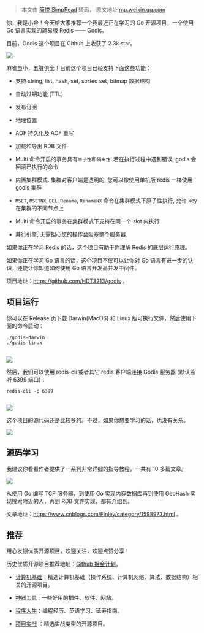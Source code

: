 > 本文由 [简悦 SimpRead](http://ksria.com/simpread/) 转码， 原文地址 [mp.weixin.qq.com](https://mp.weixin.qq.com/s?__biz=MzIwNDgzMzI3Mg==&mid=2247492939&idx=1&sn=9fecb10d90b7d96d70a5b188d50cdd20&chksm=97388ddca04f04caf0ae54e0df6503b71e7227055c903522f786576a27b147c8479298b0c13b&scene=178&cur_album_id=1571213952619954180#rd)

你，我是小金！今天给大家推荐一个我最近正在学习的 Go 开源项目，一个使用 Go 语言实现的简易版 Redis —— Godis。

目前，Godis 这个项目在 Github 上收获了 2.3k star。

![](https://mmbiz.qpic.cn/mmbiz_png/BcyAypujBVY5qOxsV9wu12HStAUYKPGfpt10lnsib9FRttHHkxiamATjLeG7HOV6iaWQINe4TauMAE1ab17fd71yw/640?wx_fmt=png)

麻雀虽小，五脏俱全！目前这个项目已经支持下面这些功能：

*   支持 string, list, hash, set, sorted set, bitmap 数据结构
    
*   自动过期功能 (TTL)
    
*   发布订阅
    
*   地理位置
    
*   AOF 持久化及 AOF 重写
    
*   加载和导出 RDB 文件
    
*   Multi 命令开启的事务具有`原子性`和`隔离性`. 若在执行过程中遇到错误, godis 会回滚已执行的命令
    
*   内置集群模式. 集群对客户端是透明的, 您可以像使用单机版 redis 一样使用 godis 集群
    

*   `MSET`, `MSETNX`, `DEL`, `Rename`, `RenameNX` 命令在集群模式下原子性执行, 允许 key 在集群的不同节点上
    
*   Multi 命令开启的事务在集群模式下支持在同一个 slot 内执行
    

*   并行引擎, 无需担心您的操作会阻塞整个服务器.
    

如果你正在学习 Redis 的话，这个项目有助于你理解 Redis 的底层运行原理。

如果你正在学习 Go 语言的话，这个项目不仅可以让你对 Go 语言有进一步的认识，还能让你知道如何使用 Go 语言开发高并发中间件。

项目地址：https://github.com/HDT3213/godis 。

项目运行
----

你可以在 Release 页下载 Darwin(MacOS) 和 Linux 版可执行文件，然后使用下面的命令启动：

```
./godis-darwin
./godis-linux


```

![](https://mmbiz.qpic.cn/mmbiz_png/BcyAypujBVY5qOxsV9wu12HStAUYKPGf7ia7rzWmWOaOPCvWXAzasibmpDloIhbHOpB0ImkIL1gu0MaWGLoGF7ag/640?wx_fmt=png)

然后，我们可以使用 redis-cli 或者其它 redis 客户端连接 Godis 服务器 (默认监听 6399 端口)：

```
redis-cli -p 6399


```

![](https://mmbiz.qpic.cn/mmbiz_png/BcyAypujBVY5qOxsV9wu12HStAUYKPGfnReWjxwapX3tzxVWVSfcHfxUmyR1DBCz4hsrOhibuqVW4uW6mTSNjuQ/640?wx_fmt=png)

这个项目的源代码还是比较多的。不过，如果你想要学习的话，也没有关系。

![](https://mmbiz.qpic.cn/mmbiz_png/BcyAypujBVY5qOxsV9wu12HStAUYKPGfOOll0L3HXHic4ZFusKZUEPymJNCga8Sx0Xk3jfB6oM1lclTBbwAlQdg/640?wx_fmt=png)

源码学习
----

我建议你看看作者提供了一系列非常详细的指导教程，一共有 10 多篇文章。

![](https://mmbiz.qpic.cn/mmbiz_png/BcyAypujBVY5qOxsV9wu12HStAUYKPGfryffddJmAYFeClUFnWtrrrA9GxlCVISpGXsDTIpybYmfm1zrBIYxlg/640?wx_fmt=png)

从使用 Go 编写 TCP 服务器，到使用 Go 实现内存数据库再到使用 GeoHash 实现搜索附近的人，再到 RDB 文件实现，都有介绍到。

文章地址：https://www.cnblogs.com/Finley/category/1598973.html 。

推荐
--

用心发掘优质开源项目，欢迎关注，欢迎点赞分享！

历史优质开源项目推荐地址：[Github 掘金计划](https://mp.weixin.qq.com/mp/appmsgalbum?__biz=MzIwNDgzMzI3Mg==&action=getalbum&album_id=1571213952619954180#wechat_redirect)。

*   [计算机基础](https://mp.weixin.qq.com/mp/appmsgalbum?action=getalbum&album_id=1635325633234780161&__biz=MzIwNDgzMzI3Mg==#wechat_redirect)：精选计算机基础（操作系统、计算机网络、算法、数据结构）相关的开源项目。
    
*   [神器工具](https://mp.weixin.qq.com/mp/appmsgalbum?__biz=MzIwNDgzMzI3Mg==&action=getalbum&album_id=1692140336665378820#wechat_redirect) : 一些好用的插件、软件、网站。
    
*   [程序人生](https://mp.weixin.qq.com/mp/appmsgalbum?__biz=MzIwNDgzMzI3Mg==&action=getalbum&album_id=2084343476975878144#wechat_redirect)：编程经历、英语学习、延寿指南。
    
*   [项目实战](https://mp.weixin.qq.com/mp/appmsgalbum?action=getalbum&album_id=1632590550748938241&__biz=MzIwNDgzMzI3Mg==#wechat_redirect) ：精选实战类型的开源项目。